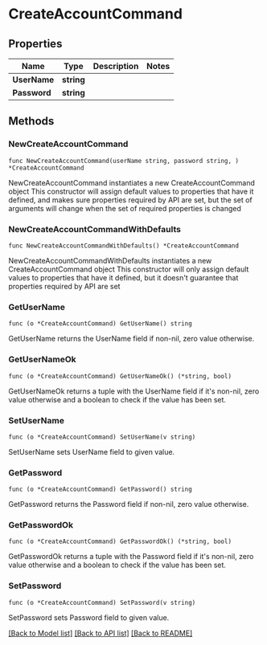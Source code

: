 # CreateAccountCommand

## Properties

Name | Type | Description | Notes
------------ | ------------- | ------------- | -------------
**UserName** | **string** |  | 
**Password** | **string** |  | 

## Methods

### NewCreateAccountCommand

`func NewCreateAccountCommand(userName string, password string, ) *CreateAccountCommand`

NewCreateAccountCommand instantiates a new CreateAccountCommand object
This constructor will assign default values to properties that have it defined,
and makes sure properties required by API are set, but the set of arguments
will change when the set of required properties is changed

### NewCreateAccountCommandWithDefaults

`func NewCreateAccountCommandWithDefaults() *CreateAccountCommand`

NewCreateAccountCommandWithDefaults instantiates a new CreateAccountCommand object
This constructor will only assign default values to properties that have it defined,
but it doesn't guarantee that properties required by API are set

### GetUserName

`func (o *CreateAccountCommand) GetUserName() string`

GetUserName returns the UserName field if non-nil, zero value otherwise.

### GetUserNameOk

`func (o *CreateAccountCommand) GetUserNameOk() (*string, bool)`

GetUserNameOk returns a tuple with the UserName field if it's non-nil, zero value otherwise
and a boolean to check if the value has been set.

### SetUserName

`func (o *CreateAccountCommand) SetUserName(v string)`

SetUserName sets UserName field to given value.


### GetPassword

`func (o *CreateAccountCommand) GetPassword() string`

GetPassword returns the Password field if non-nil, zero value otherwise.

### GetPasswordOk

`func (o *CreateAccountCommand) GetPasswordOk() (*string, bool)`

GetPasswordOk returns a tuple with the Password field if it's non-nil, zero value otherwise
and a boolean to check if the value has been set.

### SetPassword

`func (o *CreateAccountCommand) SetPassword(v string)`

SetPassword sets Password field to given value.



[[Back to Model list]](../README.md#documentation-for-models) [[Back to API list]](../README.md#documentation-for-api-endpoints) [[Back to README]](../README.md)


